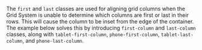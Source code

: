 The `first` and `last` classes are used for
aligning grid columns when the Grid System is unable to determine which columns are first or last in their rows. This will cause the column to be inset from the edge of the container. The example below solves this by introducing `first-column` and `last-column` classes, along with `tablet-first-column`, `phone-first-column`, `tablet-last-column`, and `phone-last-column`.
